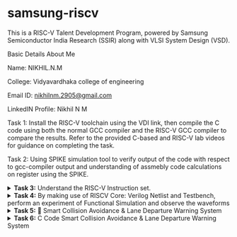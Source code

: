 # samsung-riscv

This is a RISC-V Talent Development Program, powered by Samsung Semiconductor India Research (SSIR) along with VLSI System Design (VSD).

Basic Details About Me

Name: NIKHIL.N.M

College: Vidyavardhaka college of engineering

Email ID: nikhilnm.2905@gmail.com

LinkedIN Profile: Nikhil N M

Task 1:
Install the RISC-V toolchain using the VDI link, then compile the C code using both the normal GCC compiler and the RISC-V GCC compiler to compare the results. Refer to the provided C-based and RISC-V lab videos for guidance on completing the task.

Task 2:
Using SPIKE simulation tool to verify output of the code with respect to gcc-compiler output and understanding of assmebly code calculations on register using the SPIKE.
</details>
<details>
<summary><b>Task 3:</b> Understand the RISC-V Instruction set. </summary>   
<br>

**Below I have left two links to understand the the instruction type of RISC-V and their register length**

* [RISC-V card](https://www.cs.sfu.ca/~ashriram/Courses/CS295/assets/notebooks/RISCV/RISCV_CARD.pdf)
* [RISC-V instruction set summary](https://pages.hmc.edu/harris/ddca/ddcarv/DDCArv_AppB_Harris.pdf)

* Now doing our task first obtain the object dump file of the c-program which you have written by compiling it with risc-v compiler. And then see the instruction set summary and risc-v card and start to decode each of the instruction what it does.
* The RISC-V instructions are categorized into types based on their field organization. Each type has specific fields like opcode, func3, func7, immediate values, and register numbers. The types include:
  **R-type**: Register type
  
  **I-type**: Immediate type
 
  **S-type**: Store type
 
  **B-type**: Branch type
 
  **U-type**: Upper immediate type
 
  **J-type**: Jump type
  
* Below is 15 instruction taken from my object dumpfile and explained in detail.
![isa](https://github.com/user-attachments/assets/1f0997c3-ac19-4c39-97ec-b469f37d4474)

This is the instruction table divided with respect to registers bit columns:

| **Instruction** | **Instruction Format** | **Immediate (12 bits)** | **rs1 (5 bits)** | **funct3 (3 bits)** | **rd (5 bits)** | **Opcode (7 bits)** |
|------------------|-------------------------|--------------------------|-------------------|---------------------|------------------|---------------------|
| `lui a0, 0x2b`  | U                      | N/A                      | N/A               | N/A                 | 01010           | 0110111            |
| `addi sp, sp, -48` | I                    | 111111111101             | 00010             | 000                 | 00010            | 0010011            |
| `sd ra, 40(sp)`  | S                      | 010100                   | 00010             | 011                 | 00001 (rs2)      | 0100011            |
| `jal ra, <__divdi3>`| J                      | `<imm[20|10:1|11|19:12]>`| N/A               | N/A                 | 00001            | 1101111            |
| `lw s0, 12(sp)`  | I                      | 000000000110             | 00010             | 010                 | 10000            | 0000011            |
| `beqz s0, <main + 0x60>`| B                    | `<imm[11|4:1|10:5|12]>`  | 10000             | 000                 | 00000 (rs2)      | 1100011            |
| `li a1, 10`      | I                      | 000000001010             | 00000             | 000                 | 01011            | 0010011            |
| `mv a0, s0`      | I                      | 000000000000             | 10000             | 000                 | 01010            | 0010011            |
| `addw s1, a0, s1`| R                      | N/A                      | 01010 (rs1)       | 000                 | 10001            | 0111011            |
| `sext.w a0, a0`  | I                      | 000000000000             | 01010             | 000                 | 01010            | 0011011            |
| `bnez s0, <main + 0x38>`| B                    | `<imm[11|4:1|10:5|12]>`  | 10000             | 001                 | 00000 (rs2)      | 1100011            |
| `sw zero, 12(sp)`| S                      | 00000                    | 00010             | 010                 | 00000 (rs2)      | 0100011            |
| `ld ra, 40(sp)`  | I                      | 010100                   | 00010             | 011                 | 00001            | 0000011            |
| `ret`            | I                      | 000000000000             | 00001             | 000                 | 00000            | 1100111            |
| `add a0, s1, a1` | R                      | N/A                      | 10001 (rs1)       | 000                 | 01010            | 0110011            |

# RISC-V Instruction Breakdown

1. ### `lui a0, 0x2b`
**lui (Load Upper Immediate):** Loads a 20-bit immediate value into the upper 20 bits of a register.
#### Instruction: `lui a0, 0x2b`
- **Opcode:** `0110111` (7 bits)
- **Immediate:** `0x2b` (`0000000000001011`, 20 bits)
- **Destination Register (rd):** `a0` (`x10`, 5 bits)
#### Breakdown:
- **Immediate (0x2b):** `0000000000001011`
- **rd (a0 = x10):** `01010`
- **Opcode:** `0110111`
#### Binary Representation:
- Immediate (20 bits): `0000000000001011`
- rd (5 bits): `01010`
- Opcode (7 bits): `0110111`

---

2. ### `addi sp, sp, -48`
**addi (Add Immediate):** Adds an immediate value to a register.
#### Instruction: `addi sp, sp, -48`
- **Opcode:** `0010011` (7 bits)
- **Immediate:** `-48` (`111111100000`, 12 bits, in 2's complement)
- **Source Register (rs1):** `sp` (`x2`, 5 bits)
- **Destination Register (rd):** `sp` (`x2`, 5 bits)
- **Function (funct3):** `000` (3 bits)
#### Breakdown:
- **Immediate (12 bits):** `111111100000`
- **rs1 (sp = x2):** `00010`
- **funct3:** `000`
- **rd (sp = x2):** `00010`
- **Opcode:** `0010011`
#### Binary Representation:
- Immediate (12 bits): `111111100000`
- rs1 (5 bits): `00010`
- funct3 (3 bits): `000`
- rd (5 bits): `00010`
- Opcode (7 bits): `0010011`

---

3. ### `sd ra, 40(sp)`
**sd (Store Doubleword):** Stores a 64-bit value from a source register into memory.
#### Instruction: `sd ra, 40(sp)`
- **Opcode:** `0100011` (7 bits)
- **Immediate:** `40` (`0000101000`, 12 bits, split into `imm[11:5]` and `imm[4:0]`)
- **Source Register (rs2):** `ra` (`x1`, 5 bits)
- **Base Register (rs1):** `sp` (`x2`, 5 bits)
- **Function (funct3):** `011` (3 bits)
#### Breakdown:
- **Immediate (40):** `0000101000` (split into `imm[11:5] = 0000101` and `imm[4:0] = 01000`)
- **rs2 (ra = x1):** `00001`
- **rs1 (sp = x2):** `00010`
- **funct3:** `011`
- **Opcode:** `0100011`
#### Binary Representation:
- imm[11:5] (7 bits): `0000101`
- rs2 (5 bits): `00001`
- rs1 (5 bits): `00010`
- funct3 (3 bits): `011`
- imm[4:0] (5 bits): `01000`
- Opcode (7 bits): `0100011`

---

4. ### `sd s0, 32(sp)`
**sd (Store Doubleword):** Stores a 64-bit value from a source register into memory.
#### Instruction: `sd s0, 32(sp)`
- **Opcode:** `0100011` (7 bits)
- **Immediate:** `32` (`000010000`, 12 bits, split into `imm[11:5]` and `imm[4:0]`)
- **Source Register (rs2):** `s0` (`x8`, 5 bits)
- **Base Register (rs1):** `sp` (`x2`, 5 bits)
- **Function (funct3):** `011` (3 bits)
#### Breakdown:
- **Immediate (32):** `000010000` (split into `imm[11:5] = 0000100` and `imm[4:0] = 00000`)
- **rs2 (s0 = x8):** `01000`
- **rs1 (sp = x2):** `00010`
- **funct3:** `011`
- **Opcode:** `0100011`
#### Binary Representation:
- imm[11:5] (7 bits): `0000100`
- rs2 (5 bits): `01000`
- rs1 (5 bits): `00010`
- funct3 (3 bits): `011`
- imm[4:0] (5 bits): `00000`
- Opcode (7 bits): `0100011`

---

5. ### `sd s1, 24(sp)`
**sd (Store Doubleword):** Stores a 64-bit value from a source register into memory.
#### Instruction: `sd s1, 24(sp)`
- **Opcode:** `0100011` (7 bits)
- **Immediate:** `24` (`000011000`, 12 bits, split into `imm[11:5]` and `imm[4:0]`)
- **Source Register (rs2):** `s1` (`x9`, 5 bits)
- **Base Register (rs1):** `sp` (`x2`, 5 bits)
- **Function (funct3):** `011` (3 bits)
#### Breakdown:
- **Immediate (24):** `000011000` (split into `imm[11:5] = 0000011` and `imm[4:0] = 00000`)
- **rs2 (s1 = x9):** `01001`
- **rs1 (sp = x2):** `00010`
- **funct3:** `011`
- **Opcode:** `0100011`
#### Binary Representation:
- imm[11:5] (7 bits): `0000011`
- rs2 (5 bits): `01001`
- rs1 (5 bits): `00010`
- funct3 (3 bits): `011`
- imm[4:0] (5 bits): `00000`
- Opcode (7 bits): `0100011`

---

6. ### `jal ra, <printf>`
**jal (Jump and Link):** Jumps to a target address and stores the return address in the destination register.
#### Instruction: `jal ra, <printf>`
- **Opcode:** `1101111` (7 bits)
- **Immediate:** `<offset>` (20 bits, split into imm[20|10:1|11|19:12])
- **Destination Register (rd):** `ra` (`x1`, 5 bits)
#### Breakdown:
- **Immediate (offset):** Split into imm[20] = `1`, imm[10:1] = `<10 bits>`, imm[11] = `1`, imm[19:12] = `<8 bits>`
- **rd (ra = x1):** `00001`
- **Opcode:** `1101111`
#### Binary Representation:
- imm[20|10:1|11|19:12]: `<binary>`
- rd (5 bits): `00001`
- Opcode (7 bits): `1101111`

---

7. ### `lw s0, 12(sp)`
**lw (Load Word):** Loads a 32-bit value from memory into a register.
#### Instruction: `lw s0, 12(sp)`
- **Opcode:** `0000011` (7 bits)
- **Immediate:** `12` (`0000000000001100`, 12 bits)
- **Destination Register (rd):** `s0` (`x8`, 5 bits)
- **Base Register (rs1):** `sp` (`x2`, 5 bits)
#### Breakdown:
- **Immediate (12):** `0000000000001100`
- **rd (s0 = x8):** `01000`
- **rs1 (sp = x2):** `00010`
- **funct3:** `010`
- **Opcode:** `0000011`
#### Binary Representation:
- Immediate (12 bits): `0000000000001100`
- rd (5 bits): `01000`
- rs1 (5 bits): `00010`
- funct3 (3 bits): `010`
- Opcode (7 bits): `0000011`

---

8. ### `mv a0, s1`
**mv (Move):** This pseudo-instruction moves the value from one register to another, implemented as `addi`.
#### Instruction: `mv a0, s1`
- **Opcode:** `0010011` (7 bits)
- **Immediate:** `0` (`000000000000`, 12 bits)
- **Source Register (rs1):** `s1` (`x9`, 5 bits)
- **Destination Register (rd):** `a0` (`x10`, 5 bits)
- **Function (funct3):** `000` (3 bits)
#### Breakdown:
- **Immediate (0):** `000000000000`
- **rs1 (s1 = x9):** `01001`
- **funct3:** `000`
- **rd (a0 = x10):** `01010`
- **Opcode:** `0010011`
#### Binary Representation:
- Immediate (12 bits): `000000000000`
- rs1 (5 bits): `01001`
- funct3 (3 bits): `000`
- rd (5 bits): `01010`
- Opcode (7 bits): `0010011`

---

9. ### `addw s1, a0, s1`
**addw (Add Word):** Adds two 32-bit values and stores the result in a register.
#### Instruction: `addw s1, a0, s1`
- **Opcode:** `0111011` (7 bits)
- **Source Register (rs1):** `a0` (`x10`, 5 bits)
- **Source Register (rs2):** `s1` (`x9`, 5 bits)
- **Destination Register (rd):** `s1` (`x9`, 5 bits)
- **Function (funct3):** `000` (3 bits)
- **Function (funct7):** `0000000` (7 bits)
#### Breakdown:
- **funct7:** `0000000`
- **rs2 (s1 = x9):** `01001`
- **rs1 (a0 = x10):** `01010`
- **funct3:** `000`
- **rd (s1 = x9):** `01001`
- **Opcode:** `0111011`
#### Binary Representation:
- funct7 (7 bits): `0000000`
- rs2 (5 bits): `01001`
- rs1 (5 bits): `01010`
- funct3 (3 bits): `000`
- rd (5 bits): `01001`
- Opcode (7 bits): `0111011`

---

10. ### `sext.w s0, a0`
**sext.w (Sign-Extend Word):** Extends a 32-bit word to a 64-bit value with sign extension.
#### Instruction: `sext.w s0, a0`
- **Opcode:** `0011011` (7 bits)
- **Immediate:** `0` (`000000000000`, 12 bits)
- **Source Register (rs1):** `a0` (`x10`, 5 bits)
- **Destination Register (rd):** `s0` (`x8`, 5 bits)
- **Function (funct3):** `000` (3 bits)
#### Breakdown:
- **Immediate (0):** `000000000000`
- **rs1 (a0 = x10):** `01010`
- **funct3:** `000`
- **rd (s0 = x8):** `01000`
- **Opcode:** `0011011`
#### Binary Representation:
- Immediate (12 bits): `000000000000`
- rs1 (5 bits): `01010`
- funct3 (3 bits): `000`
- rd (5 bits): `01000`
- Opcode (7 bits): `0011011`

---

11. ### `ret`
**ret (Return):** Returns from a function, equivalent to `jalr x0, ra, 0`.
#### Instruction: `ret`
- **Opcode:** `1100111` (7 bits)
- **Immediate:** `0` (`000000000000`, 12 bits)
- **Source Register (rs1):** `ra` (`x1`, 5 bits)
- **Destination Register (rd):** `x0` (zero register, 5 bits)
- **Function (funct3):** `000` (3 bits)
#### Breakdown:
- **Immediate (0):** `000000000000`
- **rs1 (ra = x1):** `00001`
- **funct3:** `000`
- **rd (x0):** `00000`
- **Opcode:** `1100111`
#### Binary Representation:
- Immediate (12 bits): `000000000000`
- rs1 (5 bits): `00001`
- funct3 (3 bits): `000`
- rd (5 bits): `00000`
- Opcode (7 bits): `1100111`

---

12. ### `bnez s0, <label>`
**bnez (Branch if Not Equal to Zero):** Branches if the register value is non-zero.
#### Instruction: `bnez s0, <label>`
- **Opcode:** `1100011` (7 bits)
- **Immediate:** `<label>` (12 bits, split into `imm[11]`, `imm[4:1]`, `imm[10:5]`, and `imm[12]`)
- **Source Register (rs1):** `s0` (`x8`, 5 bits)
- **Source Register (rs2):** `x0` (`x0`, 5 bits)
- **Function (funct3):** `001` (3 bits)
#### Breakdown:
- **Immediate:** `<label>` (split into imm[11], imm[4:1], imm[10:5], imm[12])
- **rs1 (s0 = x8):** `01000`
- **rs2 (x0):** `00000`
- **funct3:** `001`
- **Opcode:** `1100011`
#### Binary Representation:
- imm[11|4:1|10:5|12]: `<binary>`
- rs1 (5 bits): `01000`
- rs2 (5 bits): `00000`
- funct3 (3 bits): `001`
- Opcode (7 bits): `1100011`

---

13. ### `sw zero, 12(sp)`
**sw (Store Word):** Stores a 32-bit value from a register into memory.
#### Instruction: `sw zero, 12(sp)`
- **Opcode:** `0100011` (7 bits)
- **Immediate:** `12` (`000000000110`, 12 bits)
- **Source Register (rs2):** `zero` (`x0`, 5 bits)
- **Base Register (rs1):** `sp` (`x2`, 5 bits)
- **Function (funct3):** `010` (3 bits)
#### Breakdown:
- **Immediate (12):** `000000000110`
- **rs2 (zero = x0):** `00000`
- **rs1 (sp = x2):** `00010`
- **funct3:** `010`
- **Opcode:** `0100011`
#### Binary Representation:
- Immediate (12 bits): `000000000110`
- rs2 (5 bits): `00000`
- rs1 (5 bits): `00010`
- funct3 (3 bits): `010`
- Opcode (7 bits): `0100011`

---

14. ### `ld ra, 120(sp)`
**ld (Load Doubleword):** Loads a 64-bit value from memory into a register.
#### Instruction: `ld ra, 120(sp)`
- **Opcode:** `0000011` (7 bits)
- **Immediate:** `120` (`000000111100`, 12 bits)
- **Base Register (rs1):** `sp` (`x2`, 5 bits)
- **Destination Register (rd):** `ra` (`x1`, 5 bits)
- **Function (funct3):** `011` (3 bits)
#### Breakdown:
- **Immediate (120):** `000000111100`
- **rs1 (sp = x2):** `00010`
- **funct3:** `011`
- **rd (ra = x1):** `00001`
- **Opcode:** `0000011`
#### Binary Representation:
- Immediate (12 bits): `000000111100`
- rs1 (5 bits): `00010`
- funct3 (3 bits): `011`
- rd (5 bits): `00001`
- Opcode (7 bits): `0000011`

---

15. ### `lw s0, 12(sp)`
**lw (Load Word):** Loads a 32-bit value from memory into a register.
#### Instruction: `lw s0, 12(sp)`
- **Opcode:** `0000011` (7 bits)
- **Immediate:** `12` (`0000000000001100`, 12 bits)
- **Destination Register (rd):** `s0` (`x8`, 5 bits)
- **Base Register (rs1):** `sp` (`x2`, 5 bits)
- **Function (funct3):** `010` (3 bits)
#### Breakdown:
- **Immediate (12):** `0000000000001100`
- **rd (s0 = x8):** `01000`
- **rs1 (sp = x2):** `00010`
- **funct3:** `010`
- **Opcode:** `0000011`
#### Binary Representation:
- Immediate (12 bits): `0000000000001100`
- rd (5 bits): `01000`
- rs1 (5 bits): `00010`
- funct3 (3 bits): `010`
- Opcode (7 bits): `0000011`

---

* This completes the breakdown for all 15 instructions!
</details>

<details>
<summary><b>Task 4:</b> By making use of RISCV Core: Verilog Netlist and Testbench, perform an experiment of Functional Simulation and observe the waveforms</summary>  
<br>

>***NOTE:** Since the designing of RISCV Architecture and writing it's testbench is not the part of this Research Internship, so we will use the Verilog Code and Testbench of RISCV that has already been designed. The reference GitHub repository is : [iiitb_rv32i](https://github.com/vinayrayapati/rv32i/)*    
  
### Steps to perform functional simulation of RISCV  
1. Create a new directory with your name ```mkdir <your_name>```
2. Create two files by using ```gvim``` command as ```iiitb_rv32i.v``` and ```iiitb_rv32i_tb.v```  
3. Copy the code from the reference github repo and paste it in your verilog and testbench files  
  
  
4. To run and simulate the verilog code, enter the following command:  
	```
	$ iverilog -o dsn iiitb_rv32i.v iiitb_rv32i_tb.v
	$ vvp dsn
	```
![Screenshot 2025-01-23 222201](https://github.com/user-attachments/assets/c3a89dd2-c782-4597-861e-a6c93fcf9756)
 
5. To see the simulation waveform in GTKWave, enter the following command:
	```
	$ gtkwave iiitb_rv32i.vcd
	```
6. The GTKWave will be opened and following window will be appeared 

![image](https://github.com/user-attachments/assets/7bf25565-654f-4592-8f20-cbcf1a689038)
    
#### As shown in the figure below, all the instructions in the given verilog file is hard-coded. Hard-coded means that instead of following the RISCV specifications bit pattern, the designer has hard-coded each instructions based on their own pattern. Hence the 32-bits instruction that we generated in Task-3 will not match with the given instruction.  
  
<img width="500" alt="Instructions" src="https://github.com/maazm007/vsdsquadron-mini-internship/assets/83294849/24cc896a-7817-4941-be7f-95d44c35d4d8">
  
#### Following are the differences between standard RISCV ISA and the Instruction Set given in the reference repository:  
  
|  **Operation**  |  **Standard RISCV ISA**  |  **Hardcoded ISA**  |  
|  :----:  |  :----:  |  :----:  |  
|  ADD R6, R2, R1  |  32'h00110333  |  32'h02208300  |  
|  SUB R7, R1, R2  |  32'h402083b3  |  32'h02209380  |  
|  AND R8, R1, R3  |  32'h0030f433  |  32'h0230a400  |  
|  OR R9, R2, R5  |  32'h005164b3  |  32'h02513480  |  
|  XOR R10, R1, R4  |  32'h0040c533  |  32'h0240c500  |  
|  SLT R1, R2, R4  |  32'h0045a0b3  |  32'h02415580  |  
|  ADDI R12, R4, 5  |  32'h004120b3  |  32'h00520600  |  
|  BEQ R0, R0, 15  |  32'h00000f63  |  32'h00f00002  |  
|  SW R3, R1, 2  |  32'h0030a123  |  32'h00209181  |  
|  LW R13, R1, 2  |  32'h0020a683  |  32'h00208681  |  
|  SRL R16, R14, R2  |  32'h0030a123  |  32'h00271803  |
|  SLL R15, R1, R2  |  32'h002097b3  |  32'h00208783  |   
  

#### *Analysing the Output Waveform of various instructions*  
**```Instruction 1: ADD R6, R2, R1```**  
  
![ADD](https://github.com/maazm007/vsdsquadron-mini-internship/assets/83294849/fff34786-9f52-488b-827d-9516ba655ed1)

**```Instruction 2: SUB R7, R1, R2```**  
  
![SUB](https://github.com/maazm007/vsdsquadron-mini-internship/assets/83294849/a4ce7d65-1e61-4a35-9e9f-9941de9d6e19)

**```Instruction 3: AND R8, R1, R3```**  

![AND](https://github.com/maazm007/vsdsquadron-mini-internship/assets/83294849/28706b39-2cfa-4b29-b0ac-6c1bbc1cbbe9)

**```Instruction 4: OR R9, R2, R5```**  

![OR](https://github.com/maazm007/vsdsquadron-mini-internship/assets/83294849/617b18d4-35f8-42e4-8294-b8259042f1d6)

**```Instruction 5: XOR R10, R1, R4```**  

![XOR](https://github.com/maazm007/vsdsquadron-mini-internship/assets/83294849/724f6c43-6f5c-4be2-899a-061b202cbf34)

**```Instruction 6: SLT R1, R2, R4```**  

![SLT](https://github.com/maazm007/vsdsquadron-mini-internship/assets/83294849/6d0a3063-9a8c-49e2-84ab-eb8f99875d0a)

**```Instruction 7: ADDI R12, R4, 5```**  

![ADDI](https://github.com/maazm007/vsdsquadron-mini-internship/assets/83294849/d8287e99-05d4-4140-b4bc-844da65fe1c8)

**```Instruction 8: BEQ R0, R0, 15```**  
  
![BEQ](https://github.com/maazm007/vsdsquadron-mini-internship/assets/83294849/583e69e5-88ef-4853-8a3b-a282bb8cc90f)
 
**```Instruction 9: BNE R0, R1, 20```**

![BNE](https://github.com/maazm007/vsdsquadron-mini-internship/assets/83294849/d09128b6-172a-4b3a-bfa6-2364142bb9f8)
  
**```Instruction 10: SLL R15, R1, R2```**  

![SLL](https://github.com/maazm007/vsdsquadron-mini-internship/assets/83294849/885a63bc-485e-4594-8d15-52f2ec8da800)

</details>  
<details>
<summary><b>Task 5:</b>  🚗 Smart Collision Avoidance & Lane Departure Warning System </summary>  

## 📌 Overview  
This project is designed to enhance vehicle safety by using an **ultrasonic sensor** for **collision detection** and an **IR sensor** for **lane departure warnings**. The system runs on the **VSDSquadron Mini RISC-V board** and provides real-time feedback via an **LCD display and a buzzer**.  

### ✨ Features  
- **Collision Detection:** Ultrasonic sensor detects nearby objects and triggers an alert.  
- **Lane Departure Warning:** IR sensor detects lane markings and alerts the driver if the vehicle moves off track.  
- **LCD Display:** Shows warnings such as "Collision Warning!" and "Lane Departure!"  
- **Buzzer Alert:** Provides an audible warning for hazards.  

---

## 📦 List of Components  

| **Component**             | **Quantity** | **Specification/Notes**            |
|---------------------------|-------------|------------------------------------|
| **VSDSquadron Mini Board** | 1           | CH32V003, CH32V00x Series        |
| **Ultrasonic Sensor (HC-SR04)** | 1  | Detects nearby obstacles          |
| **IR Sensor Module (TCRT5000 or similar)** | 1 | Detects lane departure            |
| **LCD Display (I2C 16x2)** | 1           | Displays warning messages         |
| **Buzzer**                | 1           | Active Buzzer (3.3V/5V)          |
| **Resistors**             | 2           | 10kΩ Pull-ups (if required)       |
| **Jumper Wires**          | As needed   | For connections                   |
| **Power Supply**          | 1           | 3.3V / 5V source                  |

---

## 🔌 Pin Connections  

| **Component**         | **MCU Pin** | **Port & Pin**  | **Direction** | **Description** |
|----------------------|------------|-----------------|--------------|---------------|
| **Ultrasonic Trigger** | PD4        | GPIOD, Pin 4    | Output       | Sends trigger pulse |
| **Ultrasonic Echo**    | PD3        | GPIOD, Pin 3    | Input        | Receives reflected pulse |
| **IR Sensor**         | PD5        | GPIOD, Pin 5    | Input        | Detects lane markings |
| **LCD SDA**          | PC1        | GPIOC, Pin 1    | Output       | I2C Data Line |
| **LCD SCL**          | PC2        | GPIOC, Pin 2    | Output       | I2C Clock Line |
| **Buzzer**           | PD2        | GPIOD, Pin 2    | Output       | Alerts driver |
| **Power**            | VCC        | 3.3V / 5V       | -           | Power Supply |
| **Ground**           | GND        | GND             | -           | Common Ground |

---

## 🚀 How It Works  

1. **System Initialization:**  
   - GPIO pins are configured.  
   - LCD and sensors are initialized.  

2. **Collision Detection:**  
   - The ultrasonic sensor measures distance.  
   - If an object is closer than **10 cm**, a **buzzer sounds** and the **LCD displays "Collision Warning!"**  

3. **Lane Departure Detection:**  
   - The IR sensor monitors lane markings.  
   - If the vehicle **departs from the lane**, a warning message is displayed and the buzzer activates.  

4. **Continuous Monitoring:**  
   - The system **checks sensor data in real-time** and updates alerts accordingly.  
---
![pin connection](https://github.com/user-attachments/assets/fa0eb595-2343-474f-8d2d-b448e8f6d4b2)

</details>
<details>
<summary><b>Task 6:</b> C Code  Smart Collision Avoidance & Lane Departure Warning System </summary> 
  
  

https://github.com/user-attachments/assets/c67f3ccc-3a34-4569-aa31-57bf5e7db60a







```c
#include <debug.h>
#include <ch32v00x.h>
#include <ch32v00x_gpio.h>

#define SDA_PIN GPIO_Pin_1
#define SCL_PIN GPIO_Pin_2
#define LCD_Address 0x27

#define ULTRASONIC_TRIGGER_PIN GPIO_Pin_4
#define ULTRASONIC_ECHO_PIN GPIO_Pin_3
#define IR_SENSOR_PIN GPIO_Pin_5

#define BUZZER_PIN GPIO_Pin_2

void lcd_send_cmd(unsigned char cmd);
void lcd_send_data(unsigned char data);
void lcd_send_str(const char *str);
void lcd_init(void);
void delay_ms(unsigned int ms);

void GPIO_Config(void) {
    
        RCC_APB2PeriphClockCmd( RCC_APB2Periph_GPIOD, ENABLE);
        RCC_APB2PeriphClockCmd(RCC_APB2Periph_GPIOC, ENABLE);
        GPIO_InitTypeDef GPIO_InitStructure;
    
        // Configure PC1 and PC2 for I2C SDA and SCL
        GPIO_InitStructure.GPIO_Pin = SDA_PIN | SCL_PIN;
        GPIO_InitStructure.GPIO_Mode = GPIO_Mode_Out_OD;
        GPIO_InitStructure.GPIO_Speed = GPIO_Speed_50MHz;
        GPIO_Init(GPIOC, &GPIO_InitStructure);
    
        
            // Configure ultrasonic sensor pins
        GPIO_InitStructure.GPIO_Pin = ULTRASONIC_TRIGGER_PIN;
        GPIO_InitStructure.GPIO_Mode = GPIO_Mode_Out_PP;
        GPIO_InitStructure.GPIO_Speed = GPIO_Speed_50MHz;
        GPIO_Init(GPIOD, &GPIO_InitStructure);
        
        GPIO_InitStructure.GPIO_Pin = ULTRASONIC_ECHO_PIN;
        GPIO_InitStructure.GPIO_Mode = GPIO_Mode_IPU;
        GPIO_InitStructure.GPIO_Speed = GPIO_Speed_50MHz;
        GPIO_Init(GPIOD, &GPIO_InitStructure);
        
            // Configure IR sensor pin
        GPIO_InitStructure.GPIO_Pin = IR_SENSOR_PIN;
        GPIO_InitStructure.GPIO_Mode = GPIO_Mode_IPU;
        GPIO_Init(GPIOD, &GPIO_InitStructure);
        
#define BUZZER_PIN GPIO_Pin_2
        GPIO_InitStructure.GPIO_Pin = BUZZER_PIN ;
        GPIO_InitStructure.GPIO_Mode = GPIO_Mode_Out_PP;
        GPIO_InitStructure.GPIO_Speed = GPIO_Speed_50MHz;
        GPIO_Init(GPIOD, &GPIO_InitStructure);


        }
        
        uint32_t Ultrasonic_Read(void) {
            uint32_t echoTime = 0;
            GPIO_WriteBit(GPIOD, ULTRASONIC_TRIGGER_PIN, SET);
            delay_ms(10);
            GPIO_WriteBit(GPIOD, ULTRASONIC_TRIGGER_PIN, RESET);
            while (GPIO_ReadInputDataBit(GPIOD, ULTRASONIC_ECHO_PIN) == Bit_RESET);
            while (GPIO_ReadInputDataBit(GPIOD, ULTRASONIC_ECHO_PIN) == Bit_SET) echoTime++;
            return echoTime;
        }
        
        float Calculate_Distance(uint32_t echoTime) {
            return (echoTime / 2.0) * 0.034;
        }
        
        void check_sensors(void) {
            uint32_t echoTime = Ultrasonic_Read();
            float distance = Calculate_Distance(echoTime);
            uint8_t ir_status = GPIO_ReadInputDataBit(GPIOD, IR_SENSOR_PIN);
          
            if (distance < 10) {
                
                lcd_send_str("Collision Warning!");
                GPIO_WriteBit(GPIOD, BUZZER_PIN, Bit_SET);
                delay_ms(1000);
            } else {
             
                GPIO_WriteBit(GPIOD, BUZZER_PIN, Bit_RESET);
                
            }
        
            if (ir_status == 0) {
                lcd_send_str("Lane Departure!");
                GPIO_WriteBit(GPIOD, BUZZER_PIN, Bit_SET);
             
            } else {
               
           
                GPIO_WriteBit(GPIOD, BUZZER_PIN, Bit_RESET);
               
            }
        }
        void delay_ms(unsigned int ms) {
            for (unsigned int i = 0; i < ms; i++) {
                for (unsigned int j = 0; j < 8000; j++) {
                    __NOP();
                }
            }
        }
          
        int main(void) {
            NVIC_PriorityGroupConfig(NVIC_PriorityGroup_1);
            SystemCoreClockUpdate();
            Delay_Init();
            GPIO_Config();
            lcd_init();
        
            while (1) {
                lcd_send_str("Safe Driving");
                delay_ms(500);
                lcd_send_cmd(0x01);
                check_sensors();
                delay_ms(1000);
                

                
            }
        }
       
void i2c_write(unsigned char dat) {
    for (unsigned char i = 0; i < 8; i++) {
        GPIO_WriteBit(GPIOC, SCL_PIN, Bit_RESET);
        if (dat & (0x80 >> i)) {
            GPIO_WriteBit(GPIOC, SDA_PIN, Bit_SET);
        } else {
            GPIO_WriteBit(GPIOC, SDA_PIN, Bit_RESET);
        }
        GPIO_WriteBit(GPIOC, SCL_PIN, Bit_SET);
    }
    GPIO_WriteBit(GPIOC, SCL_PIN, Bit_RESET);
}

void i2c_start(void) {
    GPIO_WriteBit(GPIOC, SCL_PIN, Bit_SET);
    GPIO_WriteBit(GPIOC, SDA_PIN, Bit_SET);
    delay_ms(1);
    GPIO_WriteBit(GPIOC, SDA_PIN, Bit_RESET);
    delay_ms(1);
    GPIO_WriteBit(GPIOC, SCL_PIN, Bit_RESET);
}

void i2c_stop(void) {
    GPIO_WriteBit(GPIOC, SDA_PIN, Bit_RESET);
    GPIO_WriteBit(GPIOC, SCL_PIN, Bit_RESET);
    delay_ms(1);
    GPIO_WriteBit(GPIOC, SCL_PIN, Bit_SET);
    delay_ms(1);
    GPIO_WriteBit(GPIOC, SDA_PIN, Bit_SET);
}

void i2c_ACK(void) {
    GPIO_WriteBit(GPIOC, SCL_PIN, Bit_RESET);
    GPIO_WriteBit(GPIOC, SDA_PIN, Bit_SET);
    GPIO_WriteBit(GPIOC, SCL_PIN, Bit_SET);
    while (GPIO_ReadInputDataBit(GPIOC, SDA_PIN));
    GPIO_WriteBit(GPIOC, SCL_PIN, Bit_RESET);
}

void lcd_send_cmd(unsigned char cmd) {
    unsigned char cmd_l = (cmd << 4) & 0xf0;
    unsigned char cmd_u = cmd & 0xf0;

    i2c_start();
    i2c_write(LCD_Address << 1);
    i2c_ACK();
    i2c_write(cmd_u | 0x0C);
    i2c_ACK();
    i2c_write(cmd_u | 0x08);
    i2c_ACK();
    delay_ms(1);
    i2c_write(cmd_l | 0x0C);
    i2c_ACK();
    i2c_write(cmd_l | 0x08);
    i2c_ACK();
    delay_ms(1);
    i2c_stop();
}

void lcd_send_data(unsigned char data) {
    unsigned char data_l = (data << 4) & 0xf0;
    unsigned char data_u = data & 0xf0;

    i2c_start();
    i2c_write(LCD_Address << 1);
    i2c_ACK();
    i2c_write(data_u | 0x0D);
    i2c_ACK();
    i2c_write(data_u | 0x09);
    i2c_ACK();
    delay_ms(1);
    i2c_write(data_l | 0x0D);
    i2c_ACK();
    i2c_write(data_l | 0x09);
    i2c_ACK();
    delay_ms(1);
    i2c_stop();
}

void lcd_send_str(const char *str) {
    while (*str) {
        lcd_send_data(*str++);
    }
}

void lcd_init(void) {
    lcd_send_cmd(0x02);
    lcd_send_cmd(0x28);
    lcd_send_cmd(0x0C);
    lcd_send_cmd(0x06);
    lcd_send_cmd(0x01);
    delay_ms(20);
}
</details>

